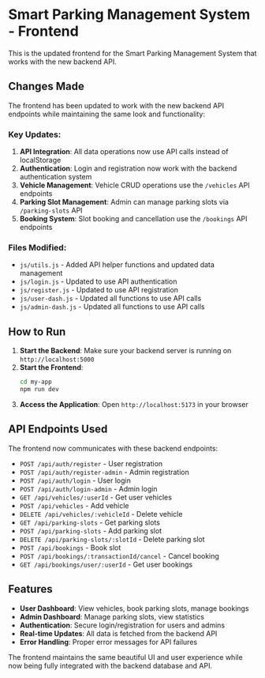 # Smart Parking Management System - Frontend

This is the updated frontend for the Smart Parking Management System that works with the new backend API.

## Changes Made

The frontend has been updated to work with the new backend API endpoints while maintaining the same look and functionality:

### Key Updates:
1. **API Integration**: All data operations now use API calls instead of localStorage
2. **Authentication**: Login and registration now work with the backend authentication system
3. **Vehicle Management**: Vehicle CRUD operations use the `/vehicles` API endpoints
4. **Parking Slot Management**: Admin can manage parking slots via `/parking-slots` API
5. **Booking System**: Slot booking and cancellation use the `/bookings` API endpoints

### Files Modified:
- `js/utils.js` - Added API helper functions and updated data management
- `js/login.js` - Updated to use API authentication
- `js/register.js` - Updated to use API registration
- `js/user-dash.js` - Updated all functions to use API calls
- `js/admin-dash.js` - Updated all functions to use API calls

## How to Run

1. **Start the Backend**: Make sure your backend server is running on `http://localhost:5000`
2. **Start the Frontend**: 
   ```bash
   cd my-app
   npm run dev
   ```
3. **Access the Application**: Open `http://localhost:5173` in your browser

## API Endpoints Used

The frontend now communicates with these backend endpoints:
- `POST /api/auth/register` - User registration
- `POST /api/auth/register-admin` - Admin registration  
- `POST /api/auth/login` - User login
- `POST /api/auth/login-admin` - Admin login
- `GET /api/vehicles/:userId` - Get user vehicles
- `POST /api/vehicles` - Add vehicle
- `DELETE /api/vehicles/:vehicleId` - Delete vehicle
- `GET /api/parking-slots` - Get parking slots
- `POST /api/parking-slots` - Add parking slot
- `DELETE /api/parking-slots/:slotId` - Delete parking slot
- `POST /api/bookings` - Book slot
- `POST /api/bookings/:transactionId/cancel` - Cancel booking
- `GET /api/bookings/user/:userId` - Get user bookings

## Features

- **User Dashboard**: View vehicles, book parking slots, manage bookings
- **Admin Dashboard**: Manage parking slots, view statistics
- **Authentication**: Secure login/registration for users and admins
- **Real-time Updates**: All data is fetched from the backend API
- **Error Handling**: Proper error messages for API failures

The frontend maintains the same beautiful UI and user experience while now being fully integrated with the backend database and API.